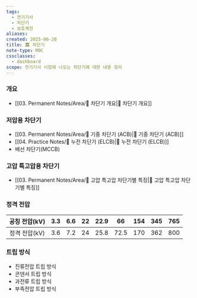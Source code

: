 ```yaml
---
tags:
  - 전기기사
  - 차단기
  - 보호계전
aliases: 
created: 2025-06-20
title: 🏛️ 차단기
note-type: MOC
cssclasses:
  - dashboard
scope: 전기기사 시험에 나오는 차단기에 대한 내용 정리
---
```


### 개요
- [[03. Permanent Notes/Area/📝 차단기 개요|📝 차단기 개요]]

### 저압용 차단기

- [[03. Permanent Notes/Area/📝 기중 차단기 (ACB)|📝 기중 차단기 (ACB)]]
- [[04. Practice Notes/📝 누전 차단기 (ELCB)|📝 누전 차단기 (ELCB)]]
- 배선 차단기(MCCB)

### 고압 특고압용 차단기

- [[03. Permanent Notes/Area/📝 고압 특고압 차단기별 특징|📝 고압 특고압 차단기별 특징]]

### 정격 전압

| 공칭 전압(kV) | 3.3 | 6.6 | 22  | 22.9 | 66   | 154 | 345 | 765 |
| :-------: | :-: | --- | --- | ---- | ---- | --- | --- | --- |
| 정격 전압(kV) | 3.6 | 7.2 | 24  | 25.8 | 72.5 | 170 | 362 | 800 |

### 트립 방식
- 진류전압 트립 방식
- 콘덴서 트립 방식
- 과전류 트립 방식
- 부족전압 트립 방식
